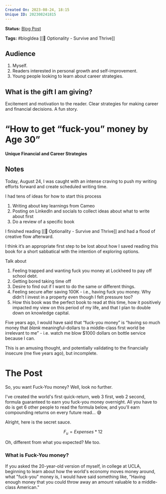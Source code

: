 ```yaml
---
Created On: 2023-08-24, 18:15
Unique ID: 202308241815
---
```

**Status:**  [Blog Post](https://www.notion.so/prescottjr/How-To-Earn-Fuck-You-Money-Before-Age-30-795c86c4d9c94cd091f489d1961d5e81)

**Tags:** #blogIdea [[📗 Optionality - Survive and Thrive]] 


## Audience
1. Myself.
2. Readers interested in personal growth and self-improvement.
3. Young people looking to learn about career strategies.

## What is the gift I am giving?

Excitement and motivation to the reader. Clear strategies for making career and financial decisions. A fun story. 



# “How to get “fuck-you” money by Age 30”
#### Unique Financial and Career Strategies
## Notes

Today, August 24, I was caught with an intense craving to push my writing efforts forward and create scheduled writing time. 

I had tens of ideas for how to start this process 

1. Writing about key learnings from Cameo
2. Posting on LinkedIn and socials to collect ideas about what to write about first 
3. Do a review of a specific book 


I finished reading [[📗 Optionality - Survive and Thrive]] and had a flood of creative flow afterward. 

I think it’s an appropriate first step to be lost about how I saved reading this book for a short sabbatical with the intention of exploring options. 

Talk about 
1. Feeling trapped and wanting fuck you money at Lockheed to pay off school debt. 
1. Getting bored taking time off
2. Desire to find out if I want to do the same or different things.
3. Feeling secure after saving 100K - i.e., having fuck you money. Why didn’t I invest in a property even though I felt pressure too? 
4. How this book was the perfect book to read at this time, how it positively impacted my view on this period of my life, and that I plan to double down on knowledge capital. 

Five years ago, I would have said that “fuck-you money” is “having so much money that  _blank_ meaningful-dollars to a middle-class first world be irrelevant to me” - i.e. watch me blow $1000 dollars on bottle service because I can. 

This is an amusing thought, and potentially validating to the financially insecure (me five years ago), but incomplete. 



# The Post

So, you want Fuck-You money? Well, look no further. 

I've created the world's first quick-return, web 3 first, web 2 second, formula guaranteed to earn you fuck-you money overnight. All you have to do is get 6 other people to read the formula below, and you'll earn compounding returns on every future read... 😅

Alright, here is the secret sauce. 

$$ F_u = Expenses * 12 $$

Oh, different from what you expected? Me too. 

### What is Fuck-You money?
If you asked the 20-year-old version of myself, in college at UCLA, beginning to learn about how the world's economy moves money around, what "fuck-you" money is, I would have said something like, "Having enough money that you could throw away an amount valuable to a middle-class American."
